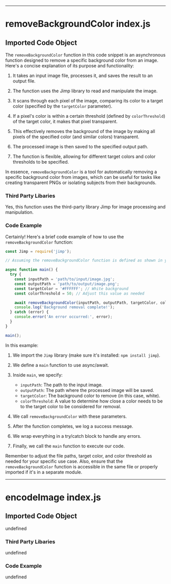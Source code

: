 

  

  

  

  

  

  
---
# removeBackgroundColor index.js
## Imported Code Object
The `removeBackgroundColor` function in this code snippet is an asynchronous function designed to remove a specific background color from an image. Here's a concise explanation of its purpose and functionality:

1. It takes an input image file, processes it, and saves the result to an output file.

2. The function uses the Jimp library to read and manipulate the image.

3. It scans through each pixel of the image, comparing its color to a target color (specified by the `targetColor` parameter).

4. If a pixel's color is within a certain threshold (defined by `colorThreshold`) of the target color, it makes that pixel transparent.

5. This effectively removes the background of the image by making all pixels of the specified color (and similar colors) transparent.

6. The processed image is then saved to the specified output path.

7. The function is flexible, allowing for different target colors and color thresholds to be specified.

In essence, `removeBackgroundColor` is a tool for automatically removing a specific background color from images, which can be useful for tasks like creating transparent PNGs or isolating subjects from their backgrounds.

### Third Party Libaries

Yes, this function uses the third-party library Jimp for image processing and manipulation.

### Code Example

Certainly! Here's a brief code example of how to use the `removeBackgroundColor` function:

```javascript
const Jimp = require('jimp');

// Assuming the removeBackgroundColor function is defined as shown in your provided code

async function main() {
  try {
    const inputPath = 'path/to/input/image.jpg';
    const outputPath = 'path/to/output/image.png';
    const targetColor = '#FFFFFF'; // White background
    const colorThreshold = 50; // Adjust this value as needed

    await removeBackgroundColor(inputPath, outputPath, targetColor, colorThreshold);
    console.log('Background removal complete!');
  } catch (error) {
    console.error('An error occurred:', error);
  }
}

main();
```

In this example:

1. We import the `Jimp` library (make sure it's installed: `npm install jimp`).

2. We define a `main` function to use async/await.

3. Inside `main`, we specify:
   - `inputPath`: The path to the input image.
   - `outputPath`: The path where the processed image will be saved.
   - `targetColor`: The background color to remove (in this case, white).
   - `colorThreshold`: A value to determine how close a color needs to be to the target color to be considered for removal.

4. We call `removeBackgroundColor` with these parameters.

5. After the function completes, we log a success message.

6. We wrap everything in a try/catch block to handle any errors.

7. Finally, we call the `main` function to execute our code.

Remember to adjust the file paths, target color, and color threshold as needed for your specific use case. Also, ensure that the `removeBackgroundColor` function is accessible in the same file or properly imported if it's in a separate module.

---
# encodeImage index.js
## Imported Code Object
undefined

### Third Party Libaries

undefined

### Code Example

undefined


  